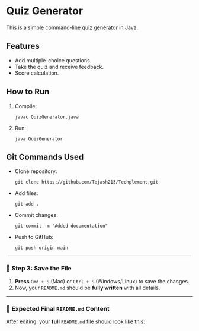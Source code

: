 # Quiz Generator

This is a simple command-line quiz generator in Java.

## Features
- Add multiple-choice questions.
- Take the quiz and receive feedback.
- Score calculation.

## How to Run
1. Compile:
   ```
   javac QuizGenerator.java
   ```

2. Run:
   ```
   java QuizGenerator
   ```

## Git Commands Used
- Clone repository:
  ```
  git clone https://github.com/Tejash213/Techplement.git
  ```
- Add files:
  ```
  git add .
  ```
- Commit changes:
  ```
  git commit -m "Added documentation"
  ```
- Push to GitHub:
  ```
  git push origin main
  ```

---

### **📌 Step 3: Save the File**
1. **Press** `Cmd + S` (Mac) or `Ctrl + S` (Windows/Linux) to save the changes.  
2. Now, your `README.md` should be **fully written** with all details.

---

### **📌 Expected Final `README.md` Content**
After editing, your **full** `README.md` file should look like this:

